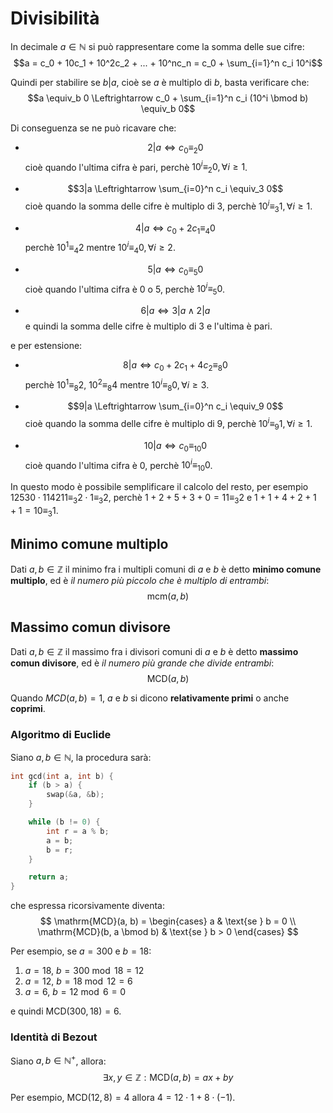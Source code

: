 # Divisibilità

In decimale $a \in \mathbb{N}$ si può rappresentare come la somma delle sue cifre:
$$a = c_0 + 10c_1 + 10^2c_2 + ... + 10^nc_n = c_0 + \sum_{i=1}^n c_i 10^i$$

Quindi per stabilire se $b|a$, cioè se $a$ è multiplo di $b$, basta verificare che:
$$a \equiv_b 0 \Leftrightarrow c_0 + \sum_{i=1}^n c_i (10^i \bmod b) \equiv_b 0$$

Di conseguenza se ne può ricavare che:
- $$2|a \Leftrightarrow c_0 \equiv_2 0$$
	cioè quando l'ultima cifra è pari, perchè $10^i \equiv_2 0, \forall i \geq 1$.

- $$3|a \Leftrightarrow \sum_{i=0}^n c_i \equiv_3 0$$
	cioè quando la somma delle cifre è multiplo di $3$, perchè $10^i \equiv_3 1, \forall i \geq 1$.

- $$4|a \Leftrightarrow c_0 + 2c_1 \equiv_4 0$$
	perchè $10^1 \equiv_4 2$ mentre $10^i \equiv_4 0, \forall i \geq 2$.

- $$5|a \Leftrightarrow c_0 \equiv_5 0$$
	cioè quando l'ultima cifra è $0$ o $5$, perchè $10^i \equiv_5 0$.

- $$6|a \Leftrightarrow 3|a \land 2|a$$
	e quindi la somma delle cifre è multiplo di $3$ e l'ultima è pari.

e per estensione:
- $$8|a \Leftrightarrow c_0 + 2c_1 + 4c_2 \equiv_8 0$$
	perchè $10^1 \equiv_8 2$, $10^2 \equiv_8 4$ mentre $10^i \equiv_8 0, \forall i \geq 3$.

- $$9|a \Leftrightarrow \sum_{i=0}^n c_i \equiv_9 0$$
	cioè quando la somma delle cifre è multiplo di $9$, perchè $10^i \equiv_9 1, \forall i \geq 1$.

- $$10|a \Leftrightarrow c_0 \equiv_{10} 0$$
	cioè quando l'ultima cifra è $0$, perchè $10^i \equiv_{10} 0$.

In questo modo è possibile semplificare il calcolo del resto, per esempio $12530 \cdot 114211 \equiv_3 2 \cdot 1 \equiv_3 2$, perchè $1 + 2 + 5 + 3 + 0 = 11 \equiv_3 2$ e $1 + 1 + 4 + 2 + 1 + 1 = 10 \equiv_3 1$.

## Minimo comune multiplo

Dati $a, b \in \mathbb{Z}$ il minimo fra i multipli comuni di $a$ e $b$ è detto **minimo comune multiplo**, ed è _il numero più piccolo che è multiplo di entrambi_:
$$\mathrm{mcm}(a, b)$$

## Massimo comun divisore

Dati $a, b \in \mathbb{Z}$ il massimo fra i divisori comuni di $a$ e $b$ è detto **massimo comun divisore**, ed è _il numero più grande che divide entrambi_:
$$\mathrm{MCD}(a, b)$$

Quando $MCD(a, b) = 1$, $a$ e $b$ si dicono **relativamente primi** o anche **coprimi**.

### Algoritmo di Euclide

Siano $a, b \in \mathbb{N}$, la procedura sarà:
```c
int gcd(int a, int b) {
	if (b > a) {
		swap(&a, &b);
	}

	while (b != 0) {
		int r = a % b;
		a = b;
		b = r;
	}

	return a;
}
```

che espressa ricorsivamente diventa:
$$
\mathrm{MCD}(a, b) =
\begin{cases}
a & \text{se } b = 0 \\
\mathrm{MCD}(b, a \bmod b) & \text{se } b > 0
\end{cases}
$$

Per esempio, se $a = 300$ e $b = 18$:
1. $a = 18$, $b = 300 \bmod 18 = 12$
2. $a = 12$, $b = 18 \bmod 12 = 6$
3. $a = 6$, $b = 12 \bmod 6 = 0$

e quindi $\mathrm{MCD}(300, 18) = 6$.

### Identità di Bezout

Siano $a, b \in \mathbb{N}^+$, allora:
$$\exists x, y \in \mathbb{Z} : \mathrm{MCD}(a, b) = ax + by$$

Per esempio, $\mathrm{MCD}(12, 8) = 4$ allora $4 = 12 \cdot 1 + 8 \cdot (-1)$.
